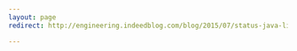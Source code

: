 ```yaml
---
layout: page
redirect: http://engineering.indeedblog.com/blog/2015/07/status-java-library-for-system-status-health-checks/

---
```

